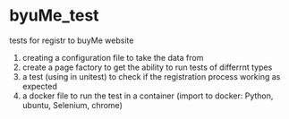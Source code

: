 # byuMe_test
tests for registr to buyMe website

1. creating a configuration file to take the data from
2. create a page factory to get the ability to run tests of differrnt types
3. a test (using in unitest) to check if the registration process working as expected
4. a docker file to run the test in a container (import to docker: Python, ubuntu, Selenium, chrome)

